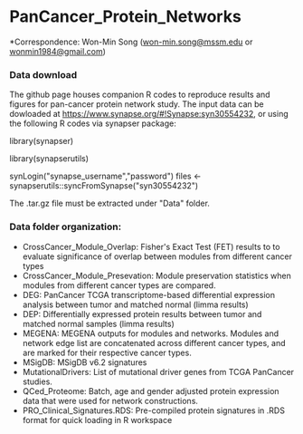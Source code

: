 # PanCancer_Protein_Networks

*Correspondence: Won-Min Song (won-min.song@mssm.edu or wonmin1984@gmail.com)

### Data download
The github page houses companion R codes to reproduce results and figures for pan-cancer protein network study. The input data can be dowloaded at https://www.synapse.org/#!Synapse:syn30554232, or using the following R codes via synapser package: 

library(synapser)

library(synapserutils)

synLogin("synapse_username","password")
files <- synapserutils::syncFromSynapse("syn30554232")

The .tar.gz file must be extracted under "Data" folder.

### Data folder organization: 

- CrossCancer_Module_Overlap: Fisher's Exact Test (FET) results to to evaluate significance of overlap between modules from different cancer types
- CrossCancer_Module_Presevation: Module preservation statistics when modules from different cancer types are compared. 
- DEG: PanCancer TCGA transcriptome-based differential expression analysis between tumor and matched normal (limma results)
- DEP: Differentially expressed protein results between tumor and matched normal samples (limma results) 
- MEGENA: MEGENA outputs for modules and networks. Modules and network edge list are concatenated across different cancer types, and are marked for their respective cancer types. 
- MSigDB: MSigDB v6.2 signatures 
- MutationalDrivers: List of mutational driver genes from TCGA PanCancer studies. 
- QCed_Proteome: Batch, age and gender adjusted protein expression data that were used for network constructions. 
- PRO_Clinical_Signatures.RDS: Pre-compiled protein signatures in .RDS format for quick loading in R workspace



